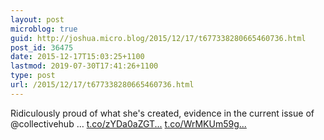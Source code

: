 ```yaml
---
layout: post
microblog: true
guid: http://joshua.micro.blog/2015/12/17/t677338280665460736.html
post_id: 36475
date: 2015-12-17T15:03:25+1100
lastmod: 2019-07-30T17:41:26+1100
type: post
url: /2015/12/17/t677338280665460736.html
---
```

Ridiculously proud of what she's created, evidence in the current issue of @collectivehub … [t.co/zYDa0aZGT...](https://t.co/zYDa0aZGTJ) [t.co/WrMKUm59g...](https://t.co/WrMKUm59gz)

